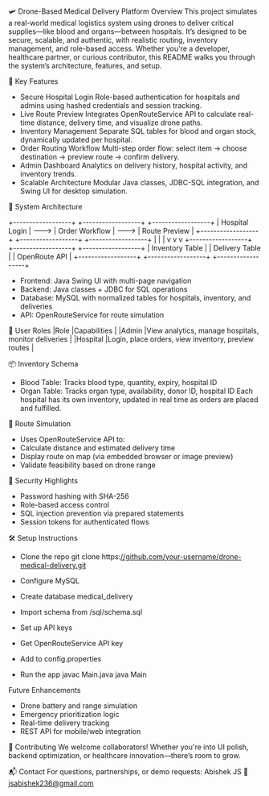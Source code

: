 🛩️ Drone-Based Medical Delivery Platform
Overview
This project simulates a real-world medical logistics system using drones to deliver critical supplies—like blood and organs—between hospitals. It’s designed to be secure, scalable, and authentic, with realistic routing, inventory management, and role-based access.
Whether you're a developer, healthcare partner, or curious contributor, this README walks you through the system’s architecture, features, and setup.


🚀 Key Features
- Secure Hospital Login
Role-based authentication for hospitals and admins using hashed credentials and session tracking.
- Live Route Preview
Integrates OpenRouteService API to calculate real-time distance, delivery time, and visualize drone paths.
- Inventory Management
Separate SQL tables for blood and organ stock, dynamically updated per hospital.
- Order Routing Workflow
Multi-step order flow: select item → choose destination → preview route → confirm delivery.
- Admin Dashboard
Analytics on delivery history, hospital activity, and inventory trends.
- Scalable Architecture
Modular Java classes, JDBC-SQL integration, and Swing UI for desktop simulation.


🧠 System Architecture

+------------------+       +------------------+       +------------------+
|  Hospital Login  | --->  |  Order Workflow  | --->  |  Route Preview   |
+------------------+       +------------------+       +------------------+
        |                        |                            |
        v                        v                            v
+------------------+       +------------------+       +------------------+
|  Inventory Table |       |  Delivery Table  |       |  OpenRoute API   |
+------------------+       +------------------+       +------------------+


- Frontend: Java Swing UI with multi-page navigation
- Backend: Java classes + JDBC for SQL operations
- Database: MySQL with normalized tables for hospitals, inventory, and deliveries
- API: OpenRouteService for route simulation


🏥 User Roles
|Role |Capabilities  | 
|Admin  |View analytics, manage hospitals, monitor deliveries  | 
|Hospital  |Login, place orders, view inventory, preview routes  | 

📦 Inventory Schema
- Blood Table: Tracks blood type, quantity, expiry, hospital ID
- Organ Table: Tracks organ type, availability, donor ID, hospital ID
Each hospital has its own inventory, updated in real time as orders are placed and fulfilled.

📍 Route Simulation
- Uses OpenRouteService API to:
- Calculate distance and estimated delivery time
- Display route on map (via embedded browser or image preview)
- Validate feasibility based on drone range

🔐 Security Highlights
- Password hashing with SHA-256
- Role-based access control
- SQL injection prevention via prepared statements
- Session tokens for authenticated flows


🛠️ Setup Instructions
- Clone the repo
git clone https:[//github.com/your-username/drone-medical-delivery.git](https://github.com/Abishek-230606/Drone-Project)

- Configure MySQL
- Create database medical_delivery
- Import schema from /sql/schema.sql
- Set up API keys
- Get OpenRouteService API key
- Add to config.properties
- Run the app
javac Main.java
java Main




 Future Enhancements
- Drone battery and range simulation
- Emergency prioritization logic
- Real-time delivery tracking
- REST API for mobile/web integration

🤝 Contributing
We welcome collaborators! Whether you're into UI polish, backend optimization, or healthcare innovation—there’s room to grow.

📬 Contact
For questions, partnerships, or demo requests:
Abishek JS
📧 jsabishek236@gmail.com






